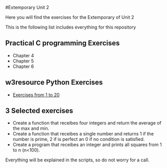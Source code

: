 #Extemporary Unit 2

Here you will find the exercises for the Extemporary of Unit 2

This is the following list includes everything for this repository

## Practical C programming Exercises
- Chapter 4
- Chapter 5
- Chapter 6

## w3resource Python Exercises
- [Exercises from 1 to 20](https://www.w3resource.com/python-exercises/python-functions-exercises.php)

## 3 Selected exercises
- Create a function that receibes four integers and return the average of the max and min.
- Create a function that receibes a single number and returns 1 if the number is prime, 2 if is perfect an 0 if no condition is satisfied.
- Create a program that receibes an integer and prints all squares from 1 to n (n<100).

Everything will be explained in the scripts, so do not worry for a call.
